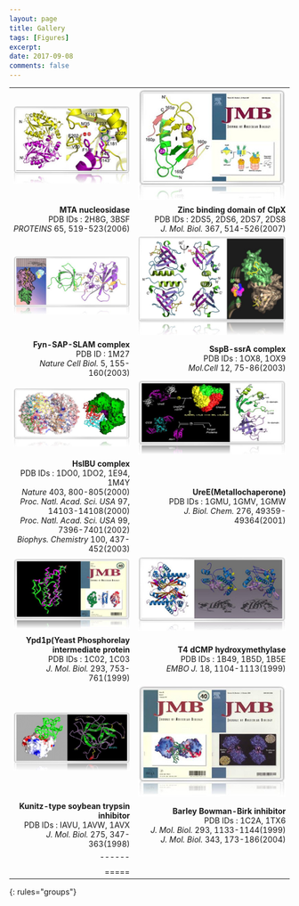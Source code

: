 ```yaml
---
layout: page
title: Gallery
tags: [Figures]
excerpt: 
date: 2017-09-08
comments: false
---    
```


|  |  |
|--------:|-------:|
| [![ex_screenshot](/assets/gallery/MTA.jpg)](/assets/gallery/MTA.pdf) | [![ex_screenshot](/assets/gallery/zbd.jpg)](http://www.nature.com/nsmb/journal/v17/n4/abs/nsmb.1787.html) |
| <strong>MTA nucleosidase</strong> <br> PDB IDs : 2H8G, 3BSF <br> <em>PROTEINS</em> 65, 519-523(2006) | <strong>Zinc binding domain of ClpX</strong> <br> PDB IDs : 2DS5, 2DS6, 2DS7, 2DS8 <br> <em>J. Mol. Biol.</em> 367, 514-526(2007) |
| [![ex_screenshot](/assets/gallery/fss.jpg)](http://www.nature.com/ncb/journal/v5/n2/abs/ncb920.html) | [![ex_screenshot](/assets/gallery/sspb.jpg)](/assets/gallery/g-sspb-hks.pdf) |
| <strong>Fyn-SAP-SLAM complex</strong> <br> PDB ID : 1M27 <br> <em>Nature Cell Biol.</em> 5, 155-160(2003) | <strong>SspB-ssrA complex</strong> <br> PDB IDs : 1OX8, 1OX9 <br> <em>Mol.Cell</em> 12, 75-86(2003) |
| [![ex_screenshot](/assets/gallery/hsi.jpg)](http://www.nature.com/nature/journal/v403/n6771/abs/403800a0.html) | [![ex_screenshot](/assets/gallery/ure.jpg)](http://www.jbc.org/content/276/52/49359.full) |
| <strong>HslBU complex</strong> <br> PDB IDs : 1DO0, 1DO2, 1E94, 1M4Y <br> <em>Nature</em> 403, 800-805(2000) <br> <em>Proc. Natl. Acad. Sci. USA</em> 97, 14103-14108(2000) <br> <em>Proc. Natl. Acad. Sci. USA</em> 99, 7396-7401(2002) <br> <em>Biophys. Chemistry</em> 100, 437-452(2003) | <strong>UreE(Metallochaperone)</strong> <br> PDB IDs : 1GMU, 1GMV, 1GMW <br> <em>J. Biol. Chem.</em> 276, 49359-49364(2001) |
| [![ex_screenshot](/assets/gallery/ypd.jpg)](http://www.sciencedirect.com/science/journal/00222836/293/4?sdc=1) | [![ex_screenshot](/assets/gallery/tch.jpg)](http://onlinelibrary.wiley.com/doi/10.1093/emboj/18.5.1104/abstract) |
| <strong>Ypd1p(Yeast Phosphorelay intermediate protein</strong> <br> PDB IDs : 1C02, 1C03 <br> <em>J. Mol. Biol.</em> 293, 753-761(1999) | <strong>T4 dCMP hydroxymethylase</strong> <br> PDB IDs : 1B49, 1B5D, 1B5E <br> <em>EMBO J.</em> 18, 1104-1113(1999) |
| [![ex_screenshot](/assets/gallery/ksti.jpg)](http://www.sciencedirect.com/science/journal/00222836/275/2?sdc=1) | [![ex_screenshot](/assets/gallery/bb.jpg)](http://www.sciencedirect.com/science/journal/00222836/343/1?sdc=1) |
| <strong>Kunitz-type soybean trypsin inhibitor</strong> <br> PDB IDs : IAVU, 1AVW, 1AVX <br> <em>J. Mol. Biol.</em> 275, 347-363(1998) | <strong>Barley Bowman-Birk inhibitor</strong> <br> PDB IDs : 1C2A, 1TX6 <br> <em>J. Mol. Biol.</em> 293, 1133-1144(1999) <br> <em>J. Mol. Biol.</em> 343, 173-186(2004) |
|------
|  |  |
|=====
{: rules="groups"}
